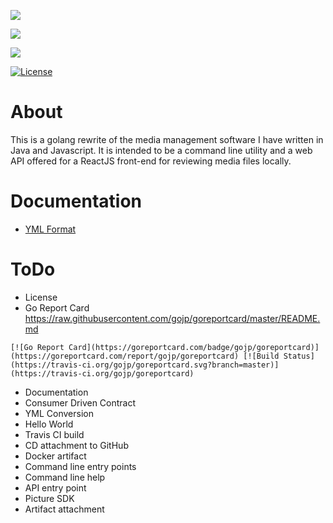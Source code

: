 
![](https://github.com/ZacharyCalvert/go-personal-media-manager/workflows/Test/badge.svg) 

![](https://github.com/ZacharyCalvert/go-personal-media-manager/workflows/.github/workflows/go.yml/badge.svg)

![](https://github.com/ZacharyCalvert/go-personal-media-manager/workflows/.github/workflows/main.yml/badge.svg)

[![License](https://img.shields.io/badge/License-Apache%202.0-blue.svg)](https://github.com/ZacharyCalvert/go-personal-media-manager/blob/master/LICENSE)

# About

This is a golang rewrite of the media management software I have written in Java and Javascript.  It is intended to be a command line utility and a web API offered for a ReactJS front-end for reviewing media files locally.

# Documentation

- [YML Format](./YML.md)

# ToDo
- License 
- Go Report Card https://raw.githubusercontent.com/gojp/goreportcard/master/README.md
```
[![Go Report Card](https://goreportcard.com/badge/gojp/goreportcard)](https://goreportcard.com/report/gojp/goreportcard) [![Build Status](https://travis-ci.org/gojp/goreportcard.svg?branch=master)](https://travis-ci.org/gojp/goreportcard) 
```
- Documentation
- Consumer Driven Contract
- YML Conversion
- Hello World
- Travis CI build
- CD attachment to GitHub
- Docker artifact
- Command line entry points
- Command line help
- API entry point
- Picture SDK
- Artifact attachment


